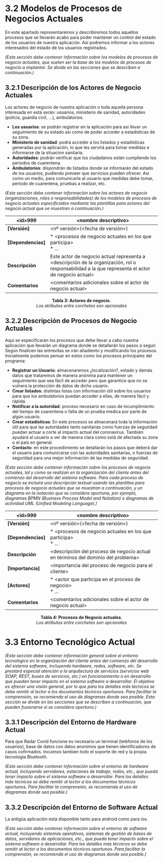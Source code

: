 # 3.2 Modelos de Procesos de Negocios Actuales

En este apartado representaremos y describiremos todos aquellos procesos que se llevarán acabo para poder mantener un control del estado de los usuarios de nuestra aplicación. Así podremos informar a los actores interesados del estado de los usuarios registrados. 

_(Esta sección debe contener información sobre los modelos de procesos de negocio actuales,
que suelen ser la base de los modelos de procesos de negocio a implantar.
Se divide en las secciones que se describen a continuación.)_

## 3.2.1 Descripción de los Actores de Negocio Actuales

Los actores de negocio de nuestra aplicación o toda aquella persona interesada en está serán: usuarios, ministerio de sanidad, autoridades (policia, guardia civil, ...), ambulatorios. 
- **Los usuarios**: se podrán registrar en la aplicación para asi llevar un seguimiento de su estado asi como de poder acceder a estadísticas de su zona.
- **Ministerio de sanidad**: podrá acceder a los listados y estadísticas generadas por la aplicación, lo que les servirá para tomar medidas e informarse de la situacion sanitaria.
- **Autoridades**: podrán verificar que los ciudadanos están cumpliendo los periodos de cuarentena.
- **Ambulatorios**: dispondrán de listados donde se informarán del estado de los usuarios, pudiendo preveer que servicios pueden ofrecer. Asi como un medio, para comunicarle al
usuario que medidas debe tomar, periodo de cuarentena, pruebas a realizar, etc.

_(Esta sección debe contener información sobre los actores de negocio (organizaciones, roles
o responsabilidades) de los modelos de procesos de negocio actuales especificados mediante
las plantillas para actores del negocio actual que se muestran a continuación.)_

| **\<id>999** | \<nombre descriptivo> |
| -- | -- |
| **[Versión]** | <nº versión>(<fecha de versión>) |
| **[Dependencias]** | * \<procesos de negocio actuales en los que participa> <br> * ... |
| **Descripción** | Este actor de negocio actual representa a <descripción de la organización, rol o responsabilidad  a la que representa  el actor de negocio actual> |
| **Comentarios** | \<comentarios adicionales sobre el actor de negocio actual> |

<p align="center"> <b>Tabla 3: Actores de negocio.</b> <br> <i>Los atributos entre corchetes son opcionales</i> </p>


## 3.2.2 Descripción de Procesos de Negocio Actuales

Aquí se especificarán los procesos que debe llevar a cabo nuestra aplicación que llevarán un diagrama donde se detallarán los pasos a seguir. Según finalicen las entrevitas se irán añadiento y modificando los procesos. Inicialmente podemos pensar en estos como los procesos principales del programa:
- **Registrar un Usuario**: almacenaremos ¿localización?, estado y demás datos que trataremos de manera anónima para mantener un seguimiento que sea fácil de acceder pero que garantice que no se vulnera la protección de datos de dicho usuario.
- **Crear listados**: distintas listas con información útil sobre los usuarios para que los ambulatorios puedan acceder a ellas, de manera fácil y rápida.
- **Notificar a la autoridad**: proceso necesario en caso de incumplimiento del tiempo de cuarentena o falta de un prueba medica por parte de algún usuario.
- **Crear estadísticas**: En este procesos se almacenará toda la información útil para que las autoridades tanto sanitarias como fuerzas de seguridad puedan actuar a corte al impacto actual del coronavirus. También ayudará al usuario a ver de manera clara como está de afectada su zona o el país en general.
- **Contacto**: en este procedimiento se detallarán los pasos que deberá dar el usuario para comunicarse con las autoridades sanitarias, o fuerzas de seguridad para una mejor información de las medidas de seguridad.

_(Esta sección debe contener información sobre los procesos de negocio actuales, tal y como se realizan en la organización del cliente antes del comienzo del desarrollo del sistema software. Para cada proceso de negocio se incluirá una descripción textual usando las plantillas para procesos de negocio actuales que se muestran a continuación, y un diagrama en la notación que se considere oportuna, por ejemplo, diagramas BPMN (Business Process Model and Notation) o diagramas de actividad UML (Unified Modeling Language).)_

| **\<id>999** | \<nombre descriptivo> |
| -- | -- |
| **[Versión]** | <nº versión>(<fecha de versión>) |
| **[Dependencias]** | * \<procesos de negocio actuales en los que participa>  <br> * ... |
| **Descripción** | <descripción del proceso de negocio actual en términos del dominio del problema> |
| **[Importancia]** | \<importancia del proceso de negocio para el cliente> |
| **[Actores]** | * \<actor que participa en el proceso de negocio> <br> * ... |
| **Comentarios** | \<comentarios adicionales sobre el actor de negocio actual> |

<p align="center"> <b>Tabla 4: Procesos de Negocio actuales.</b> <br> <i>Los atributos entre corchetes son opcionales</i> </p>

# 3.3 Entorno Tecnológico Actual



_(Esta sección debe contener información general sobre el entorno tecnológico en la organización del cliente antes del comienzo del desarrollo del sistema software, incluyendo hardware, redes, software, etc. Se prestará especial atención a la arquitectura de servicios (servicios web SOAP, REST, buses de servicios, etc.) en funcionamiento o en desarrollo que puedan tener impacto en el sistema software a desarrollar. El objetivo es ofrecer una visión general, por lo que para los detalles más técnicos se debe remitir al lector a los documentos técnicos oportunos. Para facilitar la comprensión, se recomienda el uso de diagramas donde sea posible. Esta sección se divide en las secciones que se describen a continuación, que pueden fusionarse si se considera oportuno.)_

## 3.3.1 Descripción del Entorno de Hardware Actual

Para que Radar Covid funcione es necesario un terminal (teléfonos de los usuarios), base de datos con datos anonimos que tienen identificadores de casos cofirmados. Incuimos tambien todo el soporte de red y la propia tecnologia Bluetooth.

_(Esta sección debe contener información sobre el entorno de hardware actual, incluyendo servidores, estaciones de trabajo, redes, etc., que pueda tener impacto sobre el sistema software a desarrollar. Para los detalles más técnicos se debe remitir al lector a los documentos técnicos oportunos. Para facilitar la comprensión, se recomienda el uso de diagramas donde sea posible.)_

## 3.3.2 	Descripción del Entorno de Software Actual

La antigüa aplicación está disponible tanto para android como para ios.

_(Esta sección debe contener información sobre el entorno de software actual, incluyendo sistemas operativos, sistemas de gestión de bases de datos, servidores de aplicaciones, etc., que pueda tener impacto sobre el sistema software a desarrollar. Para los detalles más técnicos se debe remitir al lector a los documentos técnicos oportunos. Para facilitar la comprensión, se recomienda el uso de diagramas donde sea posible.)_
